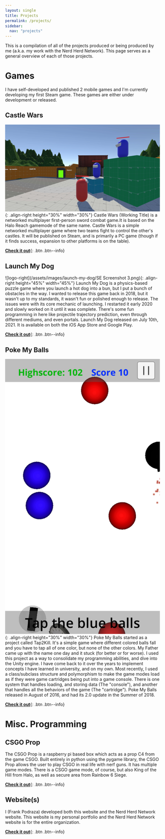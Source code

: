 ```yaml
---
layout: single
title: Projects
permalink: /projects/
sidebar:
  nav: "projects"
---
```


This is a compilation of all of the projects produced or being produced by me (a.k.a. my work with the Nerd Herd Network). This page serves as a general overview of each of those projects.

# Games

I have self-developed and published 2 mobile games and I'm currently developing my first Steam game. These games are either under development or released.

## Castle Wars

![castle-wars-game-right](/assets/images/castle-wars/0.0.1-demo.jpg){: .align-right height="30%" width="30%"}
Castle Wars (Working Title) is a networked multiplayer first-person sword combat game.It is based on the Halo Reach gamemode of the same name. Castle Wars is a simple networked multiplayer game where two teams fight to control the other's castles. It will be published on Steam, and is primarily a PC game (though if it finds success, expansion to other platforms is on the table).


[**Check it out**](/projects/castle-wars/){: .btn .btn--info}

## Launch My Dog

![logo-right](/assets/images/launch-my-dog/SE Screenshot 3.png){: .align-right height="45%" width="45%"}
Launch My Dog is a physics-based puzzle game where you launch a hot dog into a bun, but I put a bunch of obstacles in the way. I wanted to release this game back in 2018, but it wasn't up to my standards, it wasn't fun or polished enough to release. The issues were with its core mechanic of launching. I restarted it early 2020 and slowly worked on it until it was complete. There's some fun programming in here like projectile trajectory prediction, even through different mediums, and even portals. Launch My Dog released on July 10th, 2021. It is available on both the iOS App Store and Google Play.

[**Check it out**](/projects/launch-my-dog/){: .btn .btn--info}

## Poke My Balls

![Screenshot-game-right](/assets/images/poke-my-balls/screen-game.PNG){: .align-right height="30%" width="30%"}
Poke My Balls started as a project called Tap2Kill. It's a simple game where different colored balls fall and you have to tap all of one color, but none of the other colors. My Father came up with the name one day and it stuck (for better or for worse). I used this project as a way to consolidate my programming abilities, and dive into the Unity engine. I have come back to it over the years to implement concepts I have learned in university, and on my own. Most recently, I used a class/subclass structure and polymorphism to make the game modes load as if they were game cartridges being put into a game console. There is one system that handles loading, and storing data (The "console"), and another that handles all the behaviors of the game (The "cartridge"). Poke My Balls released in August of 2016, and had its 2.0 update in the Summer of 2018.

[**Check it out**](/projects/poke-my-balls/){: .btn .btn--info}

# Misc. Programming

## CSGO Prop

The CSGO Prop is a raspberry pi based box which acts as a prop C4 from the game CSGO. Built entirely in python using the pygame library, the CSGO Prop allows the user to play CSGO in real life with nerf guns. It has multiple game modes. There is a CSGO game mode, of course, but also King of the Hill from Halo, as well as secure area from Rainbow 6 Siege.

[**Check it out**](/projects/csgo-prop/){: .btn .btn--info}

## Website(s)

I (Frank Podraza) developed both this website and the Nerd Herd Network website. This website is my personal portfolio and the Nerd Herd Network website is for the entire organization.

[**Check it out**](/projects/web-dev/){: .btn .btn--info}
